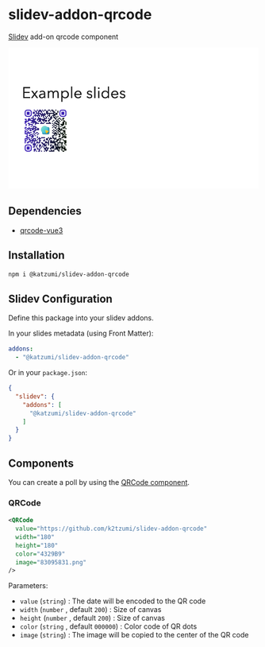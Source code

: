 # slidev-addon-qrcode

[Slidev](https://sli.dev/) add-on qrcode component

![screenshot](example-export/001.png)

## Dependencies

- [qrcode-vue3](https://github.com/scholtz/qrcode-vue3)

## Installation

```console
npm i @katzumi/slidev-addon-qrcode
```

## Slidev Configuration

Define this package into your slidev addons.

In your slides metadata (using Front Matter):

```yaml
addons:
  - "@katzumi/slidev-addon-qrcode"
```

Or in your `package.json`:
```json
{
  "slidev": {
    "addons": [
      "@katzumi/slidev-addon-qrcode"
    ]
  }
}
```

## Components

You can create a poll by using the [QRCode component](#QRCode).

### QRCode

```xml
<QRCode
  value="https://github.com/k2tzumi/slidev-addon-qrcode"
  width="180"
  height="180"
  color="4329B9"
  image="83095831.png"
/>
```

Parameters:
* `value` (`string`) : The date will be encoded to the QR code
* `width` (`number` , default `200`)  : Size of canvas
* `height` (`number` , default `200`)  : Size of canvas
* `color` (`string` , default `000000`)  : Color code of QR dots
* `image` (`string`)  : The image will be copied to the center of the QR code

